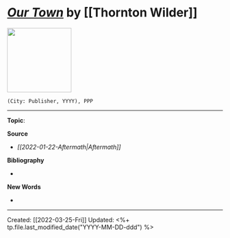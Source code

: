
# [*Our Town*]() by [[Thornton Wilder]]

<img src="" width=150>

`(City: Publisher, YYYY), PPP`


--- 
**Topic**: 

**Source**
- *[[2022-01-22-Aftermath|Aftermath]]*


**Bibliography**

- 

**New Words**

- 

---
Created: [[2022-03-25-Fri]]
Updated: <%+ tp.file.last_modified_date("YYYY-MM-DD-ddd") %>
